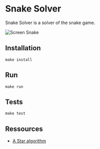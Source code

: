 # Snake Solver

Snake Solver is a solver of the snake game.

![Screen Snake](http://bit.ly/1r4aY94)

## Installation

`make install`

## Run

`make run`

## Tests

`make test`

## Ressources

- [A Star algorithm](http://bit.ly/1WpSXQm)
